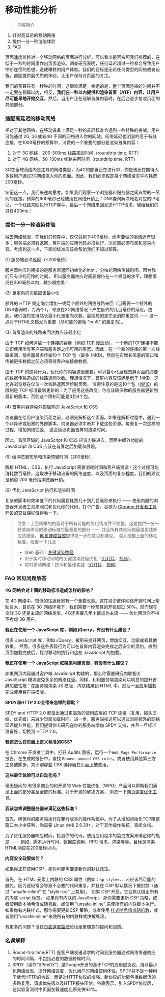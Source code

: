 # 移动性能分析

> 内容简介
1. 针对高延迟的移动网络
2. 提供一分一秒渲染体验
3. FAQ

页面速度监控对一个移动网络的页面进行分析，可以看出是否按照我们推荐的，在低于一秒的时间里作出页面渲染。调查研究表明，任何延迟超过一秒都会导致用户中断连惯的思想，造成糟糕的用户体验。我们的目标是无论任何类型的网络或者设备，都能提供最优质的体验，让用户保持对页面的关注。

我们的预算只有一秒钟的时间，这很难满足。幸运的是，整个页面渲染的时间并不一定要在预算以内，相反，__我们在一秒以内提供和渲染首屏（ATF）内容，让用户尽可能早地开始交互__。然后，当用户正在理解首屏内容时，在后台逐步接收页面的其他部分。

### 适配高延迟的移动网络

相对于其他网络，在移动设备上满足一秒的首屏标准会遇到一些特殊的挑战。用户可能通过 2G, 3G或者4G 不同的网络进入你的网站。网络延迟也明显的高于有线连接，在1000毫秒的预算中，消费的一个重要的部分是渲染首屏内容：

1. 对于 3G 网络，200-300ms 线路来回时间（roundtrip time, RTT）
2. 对于 4G 网络，50-100ms 线路来回时间（roundtrip time, RTT）

3G在全球范围内是主导的网络类型，而4G的部署正在进行中，你应该还在期待大多数用户通过3G网络进入你的页面。因此，我们必须假定每个网络请求平均耗费200毫秒。

牢记这一点，我们来逆向思考。如果我们观察一个浏览器和服务器之间典型的一系列的连接，预算的600毫秒已经被用在网络开销上：DNS查询解决域名对应的IP地址，一个线路来回执行TCP握手，最后一个网络来回发送HTTP请求。留给我们的只有400ms！

### 提供一分一秒渲染体验

减去网络延迟，在我们的预算中，仅仅只剩下400毫秒，而需要做的事情还有很多：服务端必须有返回，客户端的应用代码必须执行，浏览器必须布局和渲染内容。考虑到这一点，下面的标准应该会帮助我们不超过预算。

(1) 服务端必须返回（<200毫秒）

服务器响应时间指的是服务器返回初始化的html，分块的网络传输时间。因为我们只有少的可怜的时间，
所以服务器响应时间要保持在一个极低的水平，理想情况在200毫秒以内，越少越完美！

(2) 重定向的次数应该最小化

额外的 HTTP 重定向会增加一或两个额外的网络线路来回（当需要一个额外的DNS查询时，为两个），
导致在3G网络情况下产生额外的几百毫秒的延迟。由此，我们强烈支持站长最小化重定向次数，最理想的是完全消除重定向 —— 这一点对于HTML文档尤为重要（尽可能的避免 "m 点“ 的重定向）。

(3) 首屏渲染的线路来回次数应该最小化

由于 TCP 如何评估一个连接的容量（例如 [TCP 慢启动](http://en.wikipedia.org/wiki/Slow-start)），一个新的TCP连接不能立即使用所有客户端和服务器之间可用的带宽。因此，在一个新的连接的第一次线路来回，服务器最多传输10个 TCP 包（最多 14KB)，然后在它增长阻塞的窗口和传输更多数据之前必须等待客户端接收数据。

由于 TCP 的这种行为，优化你的内容这很重要，可以最小化展现首屏页面的必要的数据传输造成的线路返回次数。理想情况下，首屏内容应该满足低于 14KB，这允许浏览器在仅仅一次线路返回后绘制页面。
值得注意的是这10个包（[IW10](http://tools.ietf.org/html/draft-hkchu-tcpm-initcwnd-01)）的限制是 TCP 标准最新更新的：为了应用这些改变，你应该确保你的服务器更新到最新的版本。否则这个限制可能是3到4个包。

(4) 首屏内容避免外部阻塞的 JavaScript 和 CSS

浏览器在给用户渲染页面之前，必须先解析这个页面。如果在解析过程中，遇到一个非异步或阻塞的外部脚本，浏览器必须中断并下载这些资源。每重复一次这样的过程，增加网络往返，
这会延迟页面首屏的渲染时间。

因此，首屏区域的 JavaScript 和 CSS 应该内联进去。页面中额外功能的 JavaScript 和 CSS 应该在首屏之后加载和展现。

(5) 给浏览器布局和渲染预留时间（200毫秒）

解析 HTML，CSS，执行 JavaScript 需要消耗时间和客户端资源！这个过程可能消耗数百毫秒，这取决于移动设备的网络速度，以及页面的复杂程度。我们的建议是预留 200 毫秒给浏览器开销。

(6) 优化 JavaScript 执行和渲染时间

复杂的脚本和效率低下的代码需要耗费几十到几百毫秒来执行 —— 使用内置的浏览器开发者工具来测试和优化你的代码。打个广告，谷歌为 [Chrome 开发者工具开设的交互课程](http://discover-devtools.codeschool.com/)值得看一下。

> 注意：上面列举的内容对于所有可能的优化情况并不完整。这是提供一分一秒渲染体验的移动标准的最重要的部分 —— 并且所有其他网络最佳实践都应该遵循。
> [网页速度监控](https://developers.google.com/speed/pagespeed/insights)提供进一步的意见和建议。
> 深入挖掘上面的移动标准，检查一下几点：
> * Web 基础：[关键渲染路径](https://developers.google.com/web/fundamentals/documentation/performance/critical-rendering-path/index)
> * 对于实时移动网站的关键渲染路径优化（[幻灯片](http://bit.ly/mobilecrp)，[视频](http://www.youtube.com/watch?v=YV1nKLWoARQ)）。
> * 实时移动网络：技术和最佳实践（[幻灯片](http://storage.googleapis.com/io-2013/presentations/239-%20Instant%20Mobile%20Websites-%20Techniques%20and%20Best%20Practices.pdf)，[视频](https://www.youtube.com/watch?v=Bzw8-ZLpwtw)）

### FAQ 常见问题解答

__4G 网络会对上面的移动标准造成怎样的影响？__

在 4G 网络中，较低的往返延迟有一个重要改善。这在减少整体网络开销时间上帮助巨大，目前在 3G 网络环境下，我们需要一秒预算的开销超过 50%。然而现在全球 3G 还是主流的网络类型，4G还需要几年才能成为主流 —— 优化网页你不得不考虑 3G 用户。

__我正在使用一个 JavaScript 库，例如 jQuery，有没有什么建议？__

很多 JavaScript 库，例如 JQuery，被用来提升网页，增加交互、动画或者其他效果。
然而，很多这些表现行为可以在首屏内容渲染完成之后安全的添加。直到页面加载完成后，探讨移动的执行和这些 JavaScript 的加载。

__我正在使用一个 JavaScript 框架来构建页面，有没有什么建议？__

如果网页内容通过客户端 JavaScript 构建的，那么你需要研究内联相关 JavaScript 模块避免多余的网络往返。同样，利用服务端渲染可以明显的提升首屏加载性能：在服务端渲染 JS 模版，内联结果到 HTML 中，然后一旦应用加载完成使用客户端模版。

__SPDY和HTTP 2.0会带来怎样的帮助？__

SPDY and HTTP 2.0 都指出通过更高效的使用底层的 TCP 连接（复用，报头压缩，优先级）来减少页面加载时间。进一步，服务端推送可以通过消除额外的网络延迟提升性能。我们提倡你去研究在你的服务端增加 SPDY 支持，并且一旦标准准备好，切换到 HTTP 2.0。

__我该怎么在页面上定义标准的CSS?__

在 Chrome 开发者工具中，打开 Audits 面板，运行一个``Web Page Performance`` 报告，在生成的报告中，查找 ``Remove unused CSS rules``。或者使用其他第三方工具或脚步，来识别哪些 CSS 选择器在页面上被使用。

__这些最佳体验可以自动化吗？__

毫无疑问的.有很多商业的和开源的 Web 性能优化（WPO）产品可以帮助我们满足上面的部分甚至全部的标准。对于开源的解决方案，
浏览一下[网页速度优化工具](https://developers.google.com/speed/pagespeed/optimization)。

__我该怎样调整服务器来满足这些标准？__

首先，确保你的服务端运行在罪行版本的操作系统中。为了从增加初始化TCP阻塞窗口大小中获利，你需要 Linux 内核 2.6.39+，对于其他操作系统，查阅文档。

为了优化服务器响应时间，检测你的代码，使用应用程序的监控方案来确定你的瓶颈 —— 例如，脚本运行时间，数据库调用，RPC 请求，渲染等等。目标是渲染HTML响应在200毫秒以内。

__内容安全政策如何？__

如果你正在使用CSP，那你可能需要更新你的默认政策。

首先，在 HTML 元素上内联的 CSS 属性（例如：```<p style=...>```)应该尽可能的避免。因为这经常会导致不必要的代码重复，并且在 CSP 默认情况下被封禁（通过 "unsafe-inline" 在 "style-src" 上禁用）。
如果 CSP 开启，它会默认阻止所有的内联 script 标签。
如果你有内联的 JavaScript，那你需要更新 CSP 策略，或者使用[脚本哈希值或随机数](http://www.w3.org/TR/CSP11/#script-src)，或使用 "unsafe-inline" 来使所有的内联脚本执行。如果你有内联样式，那你需要更新CSP 策略，或者使用
[样式哈希值或随机数](http://www.w3.org/TR/CSP11/#style-src)，或者使用"unsafe-inline"来使所有的内联样式块被处理。

有更多的问题？请在[页面速度监控](http://groups.google.com/group/pagespeed-insights-discuss)论坛组里随意的提问和回馈。


### 名词解释

1. Round-trip time(RTT) 是客户端发送请求的时间到服务器通过网络发送响应的时间间隔，不包括必要的数据传输时间。
2. SPDY（读作“SPeeDY”）是Google开发的基于TCP的应用层协议，用以最小化网络延迟，提升网络速度，优化用户的网络使用体验。SPDY并不是一种用于替代HTTP的协议，而是对HTTP协议的增强。新协议的功能包括数据流的多路复用、请求优先级以及HTTP报头压缩。谷歌表示，引入SPDY协议后，在实验室测试中页面加载速度比原先快64%。


